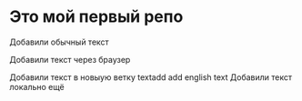 # Это мой первый репо

Добавили обычный текст

Добавили текст через браузер


Добавили текст в новыую ветку textadd add english text
Добавили текст локально ещё